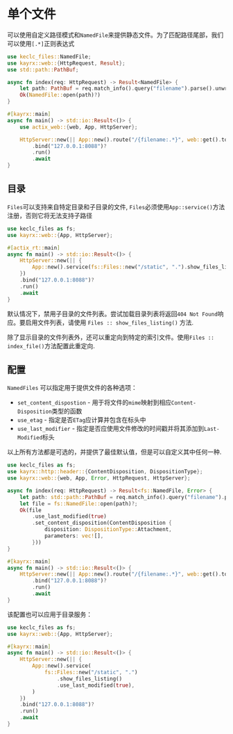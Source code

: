 # 单个文件

可以使用自定义路径模式和`NamedFile`来提供静态文件。为了匹配路径尾部，我们可以使用`[.*]`正则表达式

```rust
use keclc_files::NamedFile;
use kayrx::web::{HttpRequest, Result};
use std::path::PathBuf;

async fn index(req: HttpRequest) -> Result<NamedFile> {
    let path: PathBuf = req.match_info().query("filename").parse().unwrap();
    Ok(NamedFile::open(path)?)
}

#[kayrx::main]
async fn main() -> std::io::Result<()> {
    use actix_web::{web, App, HttpServer};

    HttpServer::new(|| App::new().route("/{filename:.*}", web::get().to(index)))
        .bind("127.0.0.1:8088")?
        .run()
        .await
}
```

## 目录

`Files`可以支持来自特定目录和子目录的文件,  `Files`必须使用`App::service()`方法注册，否则它将无法支持子路径

```rust
use keclc_files as fs;
use kayrx::web::{App, HttpServer};

#[actix_rt::main]
async fn main() -> std::io::Result<()> {
    HttpServer::new(|| {
        App::new().service(fs::Files::new("/static", ".").show_files_listing())
    })
    .bind("127.0.0.1:8088")?
    .run()
    .await
}
```

默认情况下，禁用子目录的文件列表。尝试加载目录列表将返回`404 Not Found`响应。要启用文件列表，请使用 `Files :: show_files_listing()` 方法.

除了显示目录的文件列表外，还可以重定向到特定的索引文件。使用`Files :: index_file()`方法配置此重定向.

## 配置

`NamedFiles` 可以指定用于提供文件的各种选项：

- `set_content_dispostion` - 用于将文件的`mime`映射到相应`Content-Disposition`类型的函数
- `use_etag` - 指定是否`ETag`应计算并包含在标头中
- `use_last_modifier` - 指定是否应使用文件修改的时间戳并将其添加到`Last-Modified`标头 

以上所有方法都是可选的，并提供了最佳默认值，但是可以自定义其中任何一种.

```rust
use keclc_files as fs;
use kayrx::http::header::{ContentDisposition, DispositionType};
use kayrx::web::{web, App, Error, HttpRequest, HttpServer};

async fn index(req: HttpRequest) -> Result<fs::NamedFile, Error> {
    let path: std::path::PathBuf = req.match_info().query("filename").parse().unwrap();
    let file = fs::NamedFile::open(path)?;
    Ok(file
        .use_last_modified(true)
        .set_content_disposition(ContentDisposition {
            disposition: DispositionType::Attachment,
            parameters: vec![],
        }))
}

#[kayrx::main]
async fn main() -> std::io::Result<()> {
    HttpServer::new(|| App::new().route("/{filename:.*}", web::get().to(index)))
        .bind("127.0.0.1:8088")?
        .run()
        .await
}
```

该配置也可以应用于目录服务：

```rust
use keclc_files as fs;
use kayrx::web::{App, HttpServer};

#[kayrx::main]
async fn main() -> std::io::Result<()> {
    HttpServer::new(|| {
        App::new().service(
            fs::Files::new("/static", ".")
                .show_files_listing()
                .use_last_modified(true),
        )
    })
    .bind("127.0.0.1:8088")?
    .run()
    .await
}
```
